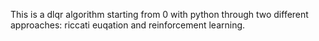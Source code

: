 This is a dlqr algorithm starting from 0 with python through two different approaches: riccati euqation and reinforcement learning.
